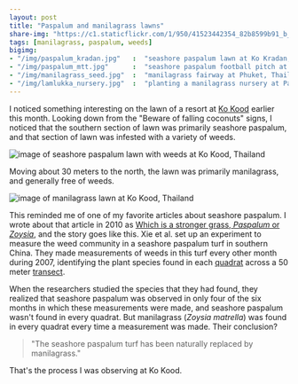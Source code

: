 ```yaml
---
layout: post
title: "Paspalum and manilagrass lawns"
share-img: "https://c1.staticflickr.com/1/950/41523442354_82b8599b91_b_d.jpg"
tags: [manilagrass, paspalum, weeds]
bigimg:
- "/img/paspalum_kradan.jpg"   :  "seashore paspalum lawn at Ko Kradan, Thailand, January"
- "/img/paspalum_mtt.jpg"      :  "seashore paspalum football pitch at Muang Thong Thani, Thailand, November"
- "/img/manilagrass_seed.jpg"  :  "manilagrass fairway at Phuket, Thailand, June"
- "/img/lamlukka_nursery.jpg"  :  "planting a manilagrass nursery at Pathum Thani, Thailand, May"
---
```


I noticed something interesting on the lawn of a resort at [Ko Kood](https://www.travelfish.org/location/thailand/eastern_thailand/trat/ko_kut) earlier this month. Looking down from the "Beware of falling coconuts" signs, I noticed that the southern section of lawn was primarily seashore paspalum, and that section of lawn was infested with a variety of weeds.

![image of seashore paspalum lawn with weeds at Ko Kood, Thailand](https://c1.staticflickr.com/1/975/40437656420_561042a1cf_o_d.jpg)

Moving about 30 meters to the north, the lawn was primarily manilagrass, and generally free of weeds.

![image of manilagrass lawn at Ko Kood, Thailand](https://c1.staticflickr.com/1/950/41523442354_a8d13354b1_h_d.jpg)

This reminded me of one of my favorite articles about seashore paspalum. I wrote about that article in 2010 as [Which is a stronger grass, *Paspalum* or *Zoysia*](http://www.blog.asianturfgrass.com/2010/09/which-is-a-stronger-grass-paspalum-or-zoysia.html), and the story goes like this. Xie et al. set up an experiment to measure the weed community in a seashore paspalum turf in southern China. They made measurements of weeds in this turf every other month during 2007, identifying the plant species found in each [quadrat](https://en.oxforddictionaries.com/definition/quadrat) across a 50 meter [transect](https://en.oxforddictionaries.com/definition/transect). 

When the researchers studied the species that they had found, they realized that seashore paspalum was observed in only four of the six months in which these measurements were made, and seashore paspalum wasn't found in every quadrat. But manilagrass (*Zoysia matrella*) was found in every quadrat every time a measurement was made. Their conclusion? 

> "The seashore paspalum turf has been naturally replaced by manilagrass."

That's the process I was observing at Ko Kood.
